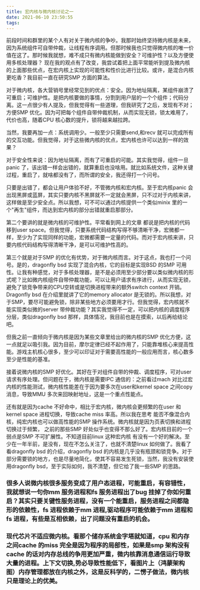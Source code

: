 ```yaml
---
title: 宏内核与微内核讨论之一
date: 2021-06-10 23:50:55
tags:
---
```


前段时间和群里的某个人有对关于微内核的争吵。我那时始终坚持微内核是未来，因为系统组件可自带仲裁，让线程有序调用。但那时候我也只觉得微内核的唯一价值在这了。那时候我就想，难不成只有微内核能做到安全？可维护性？以及方便使用多核处理器？ 现在我的观点有了改变，我尝试着把上面平常能听到提及微内核的上面那些优点，在宏内核上实现的可能性和性价比进行比较。或许，是混合内核更吃香？我目前一直在研究SMP 方面的算法。

对于微内核，各大营销号里经常见到的优点：安全。因为地址隔离，某组件崩溃了可重启；可维护性。是把内核要做的事情，分割到用户层的一个个组件；代码分离。这一点很少有人提及，但我觉得有一些道理，但我研究了之后，发现有不对；方便SMP 优化。因为可把每个组件自带仲裁机制，从而实现无锁，锁太难用了，代价也高，随着CPU 核心数的提升，锁将越来越拉跨。

当然，我要再加一点：系统调用少。一般至少只需要send,和recv 就可以完成所有的交互功能。但我觉得，对于这些微内核的优点，宏内核也许可以达到一样的效果？

对于安全性来说：因为地址隔离，而有了可重启的可能。其实我觉得，组件一旦panic 了，该出错一样会出错的，就算重启也没啥用。就比如系统文件，这种关键过程，重启了，就啥都没有了，而所谓的安全，我还得打一个问号。

只要是出错了，都会让用户体验不好，不管微内核和宏内核。至于宏内核panic 会出现黑屏或蓝屏，其实只要内核不黑屏就不一定就会黑屏，只不过对于内核来讲，这样做是至少安全点。所以我想，可不可以通过内核提供一个类似minix 里的一个"再生"组件，而达到宏内核的部分出错就重启那部分。

第二个要讲的就是微内核的可维护性。平常看到网上的文章  都说是把内核的代码移到user space。但我觉得，只要系统代码结构写得不够清晰干净，宏微都一样，至少为了实现同样的功能，宏微都需要一定量的代码。而对于宏内核来讲，只要内核代码结构写得清晰干净，是可以可维护性高的。

第三个就是对于SMP 的优化有优势，对于微内核而言。对于这点，我也打一个问号。是的，dragonfly bsd 实现了混合内核，它的目标是实现BSD 的SMP 可用性。让我有种感觉，对于多核处理器，是不是必须用至少部分要以类似微内核的形式呢？比如微内核组件自带仲裁功能，可以让用户请求有序进行，从而实现无锁，避免了锁竞争带来的CPU空转或是切换进程带来的额外switch context 开销。Dragonfly bsd 在介绍里就讲了它的memory allocator 是无锁的。所以我想，对于SMP，要尽可能避免锁，除非某些地方必须要用才行。但我觉得，宏内核就不能实现类似微的server 带仲裁功能？其实我觉得不一定，可以把内核的调度程序分层，类似dragonfly bsd 那样，具体情况，我目前也是在摸索，以后再给结论吧。

但我之前一直倾向于微内核是因为某些文章里给出的微内核的SMP 优化方便，这一点就足以吸引我。因为目前，摩尔定律已经不起作用了，只能靠堆核心来提高性能。游戏主机核心很多，至少可以印证对于需要高性能的一般应用而言，核心数多至少是性能的基准。

接着说微内核的SMP 好优化。其好在于对组件自带的仲裁、调度程序，可对user请求有序处理。但问题在于，微内核是需要IPC 通信的：之前看过mach 对比过宏内核的性能测试，微内核性能差在于因为要多次在user和kernel space 之间copy 消息，导致MMU 多次来回映射地址，这是一个重点性能点。

还有就是因为cache 不好命中，相比于宏内核，微内核会更频繁的在user 和kernel space 进程切换，导致cache miss 率高。所以我在思考 能否不像混合内核，纯宏内核也可以做高性能的SMP 操作系统。微内核就是因为页表切换和进程切换过于频繁， 之前的那些SMP 好处似乎也变得不那么好了。宏内核目前的一个弱点是SMP 不可扩展性。不知道目前linux 这种宏内核  有没有一个好的解决。至少在一年半前，是没有，现在不怎么关注了，也就不清楚linux 如何做了。我看了看dragonfly bsd 的介绍，dragonfly bsd 的内核是几乎没有瓶颈和锁竞争。对于部分需要锁的地方，也是尽量地简化，使其不容易发生死锁，当然，我没有安装使用dragonfly bsd，至于实际如何，我不清楚，但它给了我一些SMP 的思路。

###  很多人说微内核很多服务变成了用户态进程，可能重启，有容错性，我就想说一句你mm 服务进程和fs 服务进程出了bug 挂掉了你如何重启？其实只要关键性服务进程，没有一个能重启，服务进程之间都隐形的依赖性，fs 进程依赖于mm 进程,驱动程序可能依赖于mm 进程和fs 进程，有些是互相依赖，出了问题没有重启的机会。

###   现代芯片不适应微内核。看那个储存系统金字塔就知道，cpu 和内存之间cache 的miss 完全是因为程序的局部性，如果是smp 架构没有cache 的话对内存总线的争用更加严重，微内核靠消息通信运行导致大量的进程。上下文切换,势必导致性能低下，看图片上（鸿蒙架构图）内存管理都放在内核之外，这是反科学的，二愣子做法，微内核只是理论上的优美。




